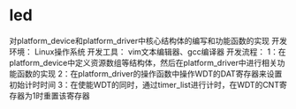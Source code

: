 # led
 对platform_device和platform_driver中核心结构体的编写和功能函数的实现 开发环境：  Linux操作系统 开发工具：  vim文本编辑器、gcc编译器 开发流程：      1：在platform_device中定义资源数组等结构体，然后在platform_driver中进行相关功能函数的实现      2：在platform_driver的操作函数中操作WDT的DAT寄存器来设置初始计时时间      3：在使能WDT的同时，通过timer_list进行计时，在WDT的CNT寄存器为1时重置该寄存器
